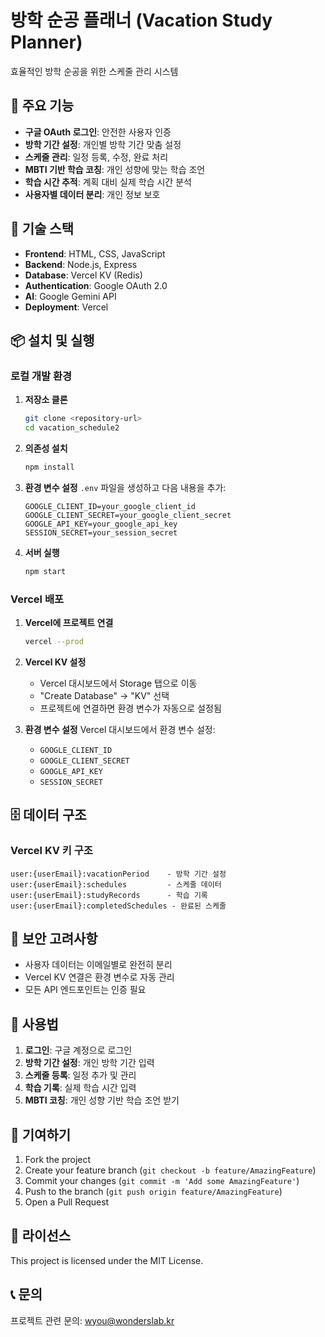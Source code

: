 # 방학 순공 플래너 (Vacation Study Planner)

효율적인 방학 순공을 위한 스케줄 관리 시스템

## 🌟 주요 기능

- **구글 OAuth 로그인**: 안전한 사용자 인증
- **방학 기간 설정**: 개인별 방학 기간 맞춤 설정
- **스케줄 관리**: 일정 등록, 수정, 완료 처리
- **MBTI 기반 학습 코칭**: 개인 성향에 맞는 학습 조언
- **학습 시간 추적**: 계획 대비 실제 학습 시간 분석
- **사용자별 데이터 분리**: 개인 정보 보호

## 🚀 기술 스택

- **Frontend**: HTML, CSS, JavaScript
- **Backend**: Node.js, Express
- **Database**: Vercel KV (Redis)
- **Authentication**: Google OAuth 2.0
- **AI**: Google Gemini API
- **Deployment**: Vercel

## 📦 설치 및 실행

### 로컬 개발 환경

1. **저장소 클론**
   ```bash
   git clone <repository-url>
   cd vacation_schedule2
   ```

2. **의존성 설치**
   ```bash
   npm install
   ```

3. **환경 변수 설정**
   `.env` 파일을 생성하고 다음 내용을 추가:
   ```
   GOOGLE_CLIENT_ID=your_google_client_id
   GOOGLE_CLIENT_SECRET=your_google_client_secret
   GOOGLE_API_KEY=your_google_api_key
   SESSION_SECRET=your_session_secret
   ```

4. **서버 실행**
   ```bash
   npm start
   ```

### Vercel 배포

1. **Vercel에 프로젝트 연결**
   ```bash
   vercel --prod
   ```

2. **Vercel KV 설정**
   - Vercel 대시보드에서 Storage 탭으로 이동
   - "Create Database" → "KV" 선택
   - 프로젝트에 연결하면 환경 변수가 자동으로 설정됨

3. **환경 변수 설정**
   Vercel 대시보드에서 환경 변수 설정:
   - `GOOGLE_CLIENT_ID`
   - `GOOGLE_CLIENT_SECRET` 
   - `GOOGLE_API_KEY`
   - `SESSION_SECRET`

## 🗄️ 데이터 구조

### Vercel KV 키 구조
```
user:{userEmail}:vacationPeriod    - 방학 기간 설정
user:{userEmail}:schedules         - 스케줄 데이터
user:{userEmail}:studyRecords      - 학습 기록
user:{userEmail}:completedSchedules - 완료된 스케줄
```

## 🔐 보안 고려사항

- 사용자 데이터는 이메일별로 완전히 분리
- Vercel KV 연결은 환경 변수로 자동 관리
- 모든 API 엔드포인트는 인증 필요

## 📱 사용법

1. **로그인**: 구글 계정으로 로그인
2. **방학 기간 설정**: 개인 방학 기간 입력
3. **스케줄 등록**: 일정 추가 및 관리
4. **학습 기록**: 실제 학습 시간 입력
5. **MBTI 코칭**: 개인 성향 기반 학습 조언 받기

## 🤝 기여하기

1. Fork the project
2. Create your feature branch (`git checkout -b feature/AmazingFeature`)
3. Commit your changes (`git commit -m 'Add some AmazingFeature'`)
4. Push to the branch (`git push origin feature/AmazingFeature`)
5. Open a Pull Request

## 📄 라이선스

This project is licensed under the MIT License.

## 📞 문의

프로젝트 관련 문의: wyou@wonderslab.kr 